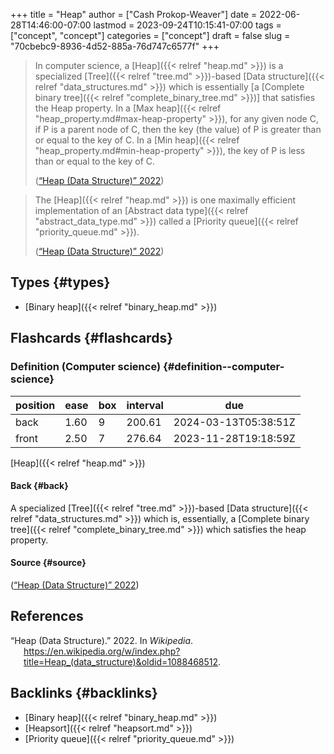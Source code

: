 +++
title = "Heap"
author = ["Cash Prokop-Weaver"]
date = 2022-06-28T14:46:00-07:00
lastmod = 2023-09-24T10:15:41-07:00
tags = ["concept", "concept"]
categories = ["concept"]
draft = false
slug = "70cbebc9-8936-4d52-885a-76d747c6577f"
+++

> In computer science, a [Heap]({{< relref "heap.md" >}}) is a specialized [Tree]({{< relref "tree.md" >}})-based [Data structure]({{< relref "data_structures.md" >}}) which is essentially [a [Complete binary tree]({{< relref "complete_binary_tree.md" >}})] that satisfies the Heap property. In a [Max heap]({{< relref "heap_property.md#max-heap-property" >}}), for any given node C, if P is a parent node of C, then the key (the value) of P is greater than or equal to the key of C. In a [Min heap]({{< relref "heap_property.md#min-heap-property" >}}), the key of P is less than or equal to the key of C.
>
> (<a href="#citeproc_bib_item_1">“Heap (Data Structure)” 2022</a>)

<!--quoteend-->

> The [Heap]({{< relref "heap.md" >}}) is one maximally efficient implementation of an [Abstract data type]({{< relref "abstract_data_type.md" >}}) called a [Priority queue]({{< relref "priority_queue.md" >}}).
>
> (<a href="#citeproc_bib_item_1">“Heap (Data Structure)” 2022</a>)


## Types {#types}

-   [Binary heap]({{< relref "binary_heap.md" >}})


## Flashcards {#flashcards}


### Definition (Computer science) {#definition--computer-science}

| position | ease | box | interval | due                  |
|----------|------|-----|----------|----------------------|
| back     | 1.60 | 9   | 200.61   | 2024-03-13T05:38:51Z |
| front    | 2.50 | 7   | 276.64   | 2023-11-28T19:18:59Z |

[Heap]({{< relref "heap.md" >}})


#### Back {#back}

A specialized [Tree]({{< relref "tree.md" >}})-based [Data structure]({{< relref "data_structures.md" >}}) which is, essentially, a [Complete binary tree]({{< relref "complete_binary_tree.md" >}}) which satisfies the heap property.


#### Source {#source}

(<a href="#citeproc_bib_item_1">“Heap (Data Structure)” 2022</a>)

## References

<style>.csl-entry{text-indent: -1.5em; margin-left: 1.5em;}</style><div class="csl-bib-body">
  <div class="csl-entry"><a id="citeproc_bib_item_1"></a>“Heap (Data Structure).” 2022. In <i>Wikipedia</i>. <a href="https://en.wikipedia.org/w/index.php?title=Heap_(data_structure)&oldid=1088468512">https://en.wikipedia.org/w/index.php?title=Heap_(data_structure)&#38;oldid=1088468512</a>.</div>
</div>


## Backlinks {#backlinks}

-   [Binary heap]({{< relref "binary_heap.md" >}})
-   [Heapsort]({{< relref "heapsort.md" >}})
-   [Priority queue]({{< relref "priority_queue.md" >}})
